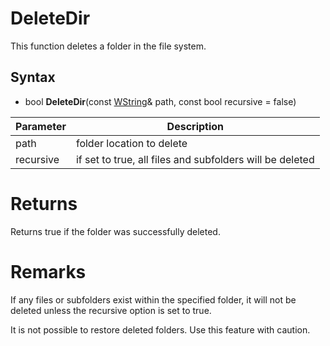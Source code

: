 # DeleteDir #
This function deletes a folder in the file system.

## Syntax ##
- bool **DeleteDir**(const [WString](WString)& path, const bool recursive = false)

| Parameter | Description |
| --- | --- |
| path | folder location to delete |
| recursive | if set to true, all files and subfolders will be deleted |

# Returns #
Returns true if the folder was successfully deleted.

# Remarks #
If any files or subfolders exist within the specified folder, it will not be deleted unless the recursive option is set to true.

It is not possible to restore deleted folders. Use this feature with caution.
